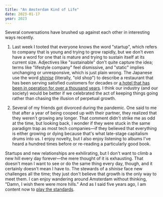 ```yaml
---
title: "An Amsterdam Kind of Life"
date: 2023-01-17
year: 2023
---
```


Several conversations have brushed up against each other in interesting ways recently.

1.  Last week I tooted that everyone knows the word "startup",
    which refers to company that is young and trying to grow rapidly,
    but we don't even have a word for one that is mature
    and trying to sustain itself at its current size.
    Adjectives like "sustainable" don't quite capture the idea;
    terms like "lifestyle company" feel dismissive,
    and "static" implies unchanging or unresponsive,
    which is just plain wrong.
    The Japanese use the word [*shinise*](https://en.wikipedia.org/wiki/Shinise)
    (literally, "old shop")
    to describe a restaurant that has been serving satisfied customers for decades
    or [a hotel that has been in operation for over a thousand years](https://en.wikipedia.org/wiki/Nishiyama_Onsen_Keiunkan).
    I think our industry (and our society)
    would be better if we celebrated the act of keeping things going
    rather than chasing the illusion of perpetual growth.

2.  Several of my friends got divorced during the pandemic.
    One said to me that after a year of being cooped up with their partner,
    they realized that they weren't growing any longer.
    That comment didn't strike me as odd at the time,
    but looking back,
    I wonder if they were stuck in the same paradigm trap as most tech companies—if they believed
    that everything is either growing or dying
    because that's what late-stage capitalism drums into us.
    I enjoy novelty,
    but I also enjoy listening to albums I've heard a hundred times before
    or re-reading a particularly good book.

Startups and new relationships are exhilirating,
but I don't want to climb a new hill every day forever—the mere thought of it is exhausting.
That doesn't mean I want to see or do the same thing every day,
though,
and it certainly doesn't mean I have to.
The stewards of a *shinise* face new challenges all the time;
they just don't believe that growth is the only way to meet them.
I can enjoy wandering around Amsterdam without thinking,
"Damn, I wish there were more hills."
And as I said five years ago,
I am content now to [play the standards](https://www.youtube.com/watch?v=7xR50ty5DZ0).

